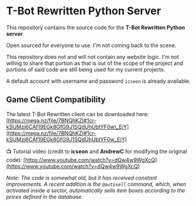 # T-Bot Rewritten Python Server

This repository contains the source code for the **T-Bot Rewritten Python server**.

Open sourced for everyone to use. I'm not coming back to the scene.

This repository does not and will not contain any website logic. I'm not willing to share that portion as that is out of the scope of the project and portions of said code are still being used for my current projects.

A default account with username and password `icseon` is already available.

## Game Client Compatibility

The latest T-Bot Rewritten client can be downloaded here:
[https://mega.nz/file/7BNQhKZI#1cr-kSlJMzj6CAf19EGk8GfG9J1SQdUhUbtYF0w\_EiY](https://mega.nz/file/7BNQhKZI#1cr-kSlJMzj6CAf19EGk8GfG9J1SQdUhUbtYF0w_EiY)

📺 Tutorial video (credit to **icseon** and **AndrewC** for modifying the original code):
[https://www.youtube.com/watch?v=dQw4w9WgXcQ](https://www.youtube.com/watch?v=dQw4w9WgXcQ)

*Note: The code is somewhat old, but it has received constant improvements. A recent addition is the `@autosell` command, which, when activated inside a sector, automatically sells item boxes according to the prices defined in the database.*


